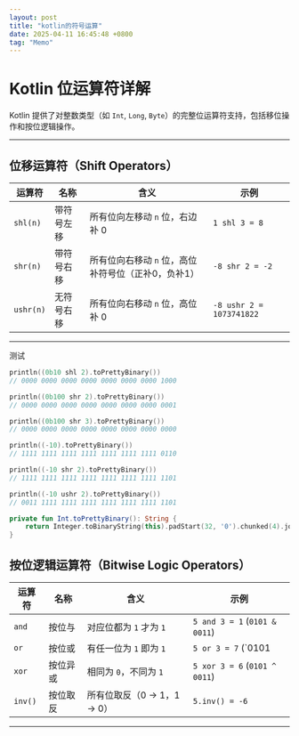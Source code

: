 ```yaml
---
layout: post
title: "kotlin的符号运算"
date: 2025-04-11 16:45:48 +0800
tag: "Memo"
---
```


# Kotlin 位运算符详解

Kotlin 提供了对整数类型（如 `Int`, `Long`, `Byte`）的完整位运算符支持，包括移位操作和按位逻辑操作。

---

## 位移运算符（Shift Operators）

| 运算符    | 名称            | 含义                                                 | 示例               |
|-----------|------------------|------------------------------------------------------|--------------------|
| `shl(n)`  | 带符号左移       | 所有位向左移动 `n` 位，右边补 0                      | `1 shl 3 = 8`      |
| `shr(n)`  | 带符号右移       | 所有位向右移动 `n` 位，高位补符号位（正补0，负补1） | `-8 shr 2 = -2`    |
| `ushr(n)` | 无符号右移       | 所有位向右移动 `n` 位，高位补 0                      | `-8 ushr 2 = 1073741822` |

---

测试
```kotlin
println((0b10 shl 2).toPrettyBinary())
// 0000 0000 0000 0000 0000 0000 0000 1000

println((0b100 shr 2).toPrettyBinary())
// 0000 0000 0000 0000 0000 0000 0000 0001

println((0b100 shr 3).toPrettyBinary())
// 0000 0000 0000 0000 0000 0000 0000 0000

println((-10).toPrettyBinary())
// 1111 1111 1111 1111 1111 1111 1111 0110

println((-10 shr 2).toPrettyBinary())
// 1111 1111 1111 1111 1111 1111 1111 1101

println((-10 ushr 2).toPrettyBinary())
// 0011 1111 1111 1111 1111 1111 1111 1101

private fun Int.toPrettyBinary(): String {
    return Integer.toBinaryString(this).padStart(32, '0').chunked(4).joinToString(" ")
}
```

## 按位逻辑运算符（Bitwise Logic Operators）

| 运算符     | 名称        | 含义                                        | 示例                            |
|------------|-------------|---------------------------------------------|---------------------------------|
| `and`      | 按位与      | 对应位都为 `1` 才为 `1`                     | `5 and 3 = 1` (`0101 & 0011`)   |
| `or`       | 按位或      | 有任一位为 `1` 即为 `1`                     | `5 or 3 = 7` (`0101 | 0011`)    |
| `xor`      | 按位异或    | 相同为 `0`，不同为 `1`                      | `5 xor 3 = 6` (`0101 ^ 0011`)   |
| `inv()`    | 按位取反    | 所有位取反（0 → 1，1 → 0）                  | `5.inv() = -6`                  |

---
